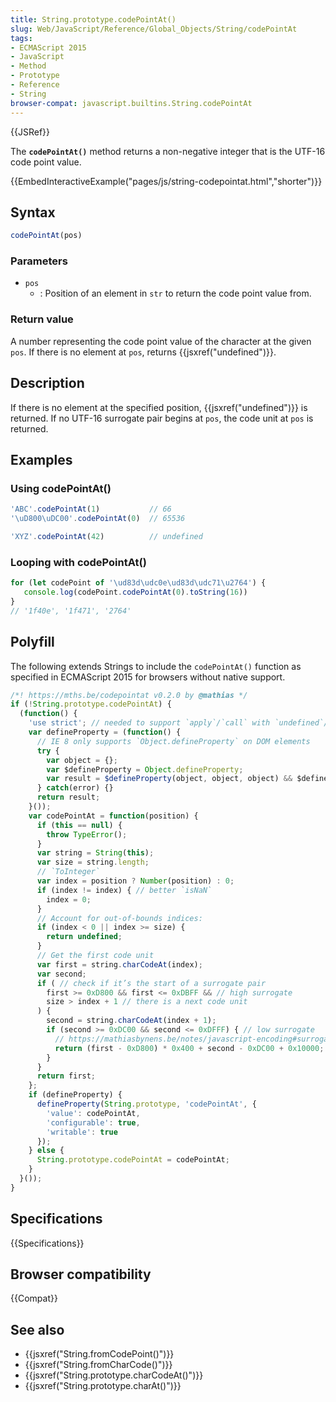 ```yaml
---
title: String.prototype.codePointAt()
slug: Web/JavaScript/Reference/Global_Objects/String/codePointAt
tags:
- ECMAScript 2015
- JavaScript
- Method
- Prototype
- Reference
- String
browser-compat: javascript.builtins.String.codePointAt
---
```

{{JSRef}}

The **`codePointAt()`** method returns a non-negative integer that is the UTF-16
code point value.

{{EmbedInteractiveExample("pages/js/string-codepointat.html","shorter")}}

## Syntax

```js
codePointAt(pos)
```

### Parameters

- `pos`
  - : Position of an element in `str` to return the code point value from.

### Return value

A number representing the code point value of the character at the given `pos`.
If there is no element at `pos`, returns {{jsxref("undefined")}}.

## Description

If there is no element at the specified position,
{{jsxref("undefined")}} is returned. If no UTF-16 surrogate pair begins
at `pos`, the code unit at `pos` is returned.

## Examples

### Using codePointAt()

```js
'ABC'.codePointAt(1)           // 66
'\uD800\uDC00'.codePointAt(0)  // 65536

'XYZ'.codePointAt(42)          // undefined
```

### Looping with codePointAt()

```js
for (let codePoint of '\ud83d\udc0e\ud83d\udc71\u2764') {
   console.log(codePoint.codePointAt(0).toString(16))
}
// '1f40e', '1f471', '2764'
```

## Polyfill

The following extends Strings to include the `codePointAt()` function as
specified in ECMAScript 2015 for browsers without native support.

```js
/*! https://mths.be/codepointat v0.2.0 by @mathias */
if (!String.prototype.codePointAt) {
  (function() {
    'use strict'; // needed to support `apply`/`call` with `undefined`/`null`
    var defineProperty = (function() {
      // IE 8 only supports `Object.defineProperty` on DOM elements
      try {
        var object = {};
        var $defineProperty = Object.defineProperty;
        var result = $defineProperty(object, object, object) && $defineProperty;
      } catch(error) {}
      return result;
    }());
    var codePointAt = function(position) {
      if (this == null) {
        throw TypeError();
      }
      var string = String(this);
      var size = string.length;
      // `ToInteger`
      var index = position ? Number(position) : 0;
      if (index != index) { // better `isNaN`
        index = 0;
      }
      // Account for out-of-bounds indices:
      if (index < 0 || index >= size) {
        return undefined;
      }
      // Get the first code unit
      var first = string.charCodeAt(index);
      var second;
      if ( // check if it’s the start of a surrogate pair
        first >= 0xD800 && first <= 0xDBFF && // high surrogate
        size > index + 1 // there is a next code unit
      ) {
        second = string.charCodeAt(index + 1);
        if (second >= 0xDC00 && second <= 0xDFFF) { // low surrogate
          // https://mathiasbynens.be/notes/javascript-encoding#surrogate-formulae
          return (first - 0xD800) * 0x400 + second - 0xDC00 + 0x10000;
        }
      }
      return first;
    };
    if (defineProperty) {
      defineProperty(String.prototype, 'codePointAt', {
        'value': codePointAt,
        'configurable': true,
        'writable': true
      });
    } else {
      String.prototype.codePointAt = codePointAt;
    }
  }());
}
```

## Specifications

{{Specifications}}

## Browser compatibility

{{Compat}}

## See also

- {{jsxref("String.fromCodePoint()")}}
- {{jsxref("String.fromCharCode()")}}
- {{jsxref("String.prototype.charCodeAt()")}}
- {{jsxref("String.prototype.charAt()")}}
